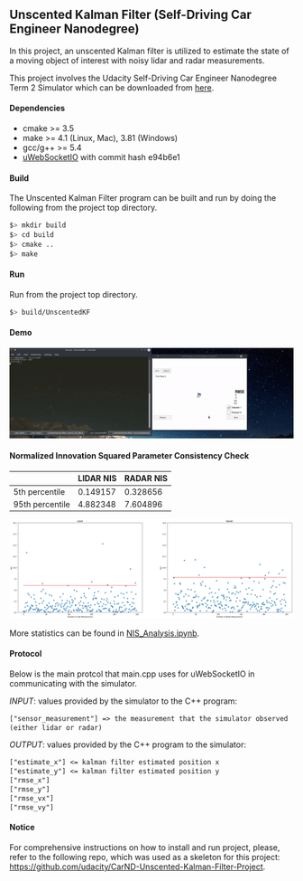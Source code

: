 ## Unscented Kalman Filter (Self-Driving Car Engineer Nanodegree)

In this project, an unscented Kalman filter is utilized to estimate the state of a moving object of interest with noisy lidar and radar measurements.

This project involves the Udacity Self-Driving Car Engineer Nanodegree Term 2 Simulator which can be downloaded from [here](https://github.com/udacity/self-driving-car-sim/releases).


#### Dependencies

* cmake >= 3.5
* make >= 4.1 (Linux, Mac), 3.81 (Windows)
* gcc/g++ >= 5.4
* [uWebSocketIO](https://github.com/uWebSockets/uWebSockets) with commit hash e94b6e1


#### Build
The Unscented Kalman Filter program can be built and run by doing the following from the project top directory.

```bash
$> mkdir build
$> cd build
$> cmake ..
$> make
```


#### Run
Run from the project top directory.
```bash
$> build/UnscentedKF
```


#### Demo
![ANIMATION](readme_images/simulator-demo.gif)

#### Normalized Innovation Squared Parameter Consistency Check
|                 | LIDAR NIS | RADAR NIS |
|-----------------|-----------|-----------|
| 5th percentile  | 0.149157  | 0.328656  |
| 95th percentile | 4.882348  | 7.604896  |

![GRAPH](readme_images/nis_graphs.png)

More statistics can be found in [NIS_Analysis.ipynb](./NIS_Analysis.ipynb).


#### Protocol
Below is the main protcol that main.cpp uses for uWebSocketIO in communicating with the simulator.

*INPUT*: values provided by the simulator to the C++ program:
```
["sensor_measurement"] => the measurement that the simulator observed (either lidar or radar)
```

*OUTPUT*: values provided by the C++ program to the simulator:
```
["estimate_x"] <= kalman filter estimated position x
["estimate_y"] <= kalman filter estimated position y
["rmse_x"]
["rmse_y"]
["rmse_vx"]
["rmse_vy"]
```


#### Notice
For comprehensive instructions on how to install and run project, please, refer to the following repo, which was used as a skeleton for this project: https://github.com/udacity/CarND-Unscented-Kalman-Filter-Project.
